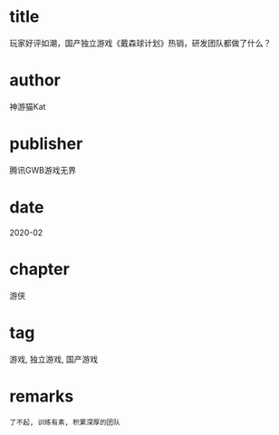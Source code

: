 # title
玩家好评如潮，国产独立游戏《戴森球计划》热销，研发团队都做了什么？

# author
神游猫Kat

# publisher
腾讯GWB游戏无界

# date
2020-02

# chapter
游侠

# tag
游戏, 独立游戏, 国产游戏

# remarks
`了不起, 训练有素, 积累深厚的团队`
